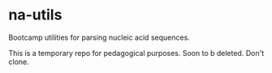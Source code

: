 # na-utils
Bootcamp utilities for parsing nucleic acid sequences.

This is a temporary repo for pedagogical purposes. Soon to b deleted. Don't clone.
